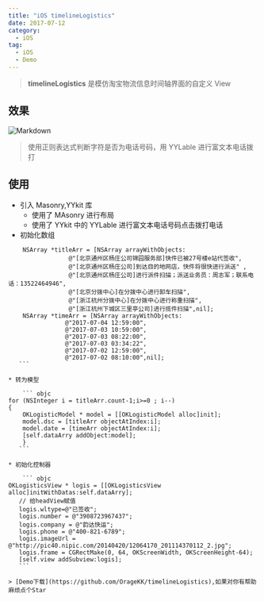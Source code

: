 ```yaml
---
title: "iOS timelineLogistics"
date: 2017-07-12
category:
  - iOS
tag:
  - iOS
  - Demo
---
```


> **timelineLogistics** 是模仿淘宝物流信息时间轴界面的自定义 View

## 效果

![Markdown](http://i4.piimg.com/1949/af2a87e889d29664.png)

> 使用正则表达式判断字符是否为电话号码，用 YYLable 进行富文本电话拨打

## 使用

- 引入 Masonry,YYkit 库
  - 使用了 MAsonry 进行布局
  - 使用了 YYkit 中的 YYLable 进行富文本电话号码点击拨打电话
- 初始化数组

````objc
	NSArray *titleArr = [NSArray arrayWithObjects:
                 @"[北京通州区杨庄公司锦园服务部]快件已被27号楼e站代签收",
                 @"[北京通州区杨庄公司]到达目的地网店，快件将很快进行派送" ,
                 @"[北京通州区杨庄公司]进行派件扫描；派送业务员：周志军；联系电话：13522464946",
                 @"[北京分拨中心]在分拨中心进行卸车扫描",
                 @"[浙江杭州分拨中心]在分拨中心进行称重扫描",
                 @"[浙江杭州下城区三里亭公司]进行揽件扫描",nil];
	NSArray *timeArr = [NSArray arrayWithObjects:
                @"2017-07-04 12:59:00",
                @"2017-07-03 10:59:00",
                @"2017-07-03 08:22:00",
                @"2017-07-03 03:34:22",
                @"2017-07-02 12:59:00",
                @"2017-07-02 08:10:00",nil];
   ```

* 转为模型

	``` objc
for (NSInteger i = titleArr.count-1;i>=0 ; i--)
{
	OKLogisticModel * model = [[OKLogisticModel alloc]init];
	model.dsc = [titleArr objectAtIndex:i];
	model.date = [timeArr objectAtIndex:i];
	[self.dataArry addObject:model];
	}
   ```

* 初始化控制器

	``` objc
OKLogisticsView * logis = [[OKLogisticsView alloc]initWithDatas:self.dataArry];
   // 给headView赋值
   logis.wltype=@"已签收";
   logis.number = @"3908723967437";
   logis.company = @"韵达快运";
   logis.phone = @"400-821-6789";
   logis.imageUrl = @"http://pic40.nipic.com/20140420/12064170_201114370112_2.jpg";
   logis.frame = CGRectMake(0, 64, OKScreenWidth, OKScreenHeight-64);
   [self.view addSubview:logis];
   ```

> [Demo下载](https://github.com/OrageKK/timelineLogistics),如果对你有帮助麻烦点个Star
````
